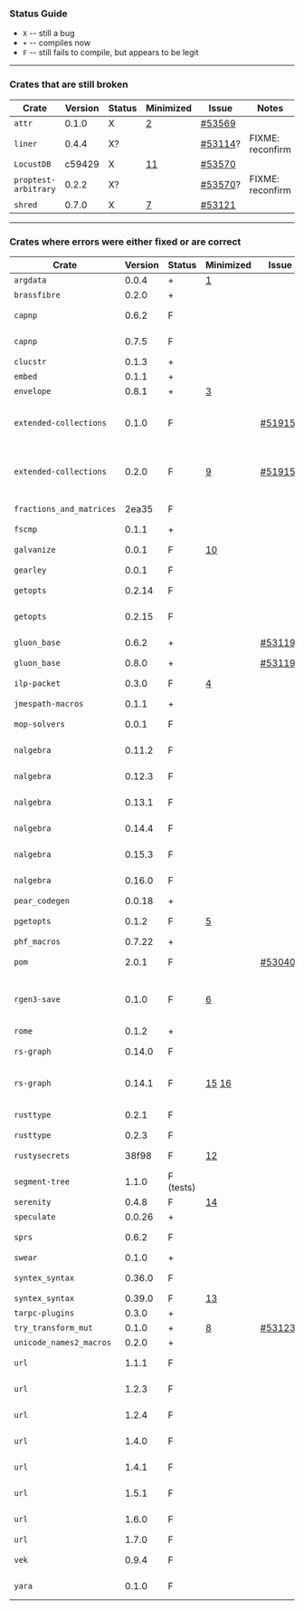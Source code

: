 ### Status Guide

- `X` -- still a bug
- `+` -- compiles now
- `F` -- still fails to compile, but appears to be legit

---

### Crates that are still broken

| Crate                  | Version | Status | Minimized | Issue      | Notes |
| -----                  | ---     | ---    | ---       | ---        | ---   |
| `attr`                 | 0.1.0   | X      | [2][]     | [#53569][] | |
| `liner`                | 0.4.4   | X?     |           | [#53114][]?| FIXME: reconfirm |
| `LocustDB`             | c59429  | X      | [11][]    | [#53570][] | |
| `proptest-arbitrary`   | 0.2.2   | X?     |           | [#53570][]?| FIXME: reconfirm |
| `shred`                | 0.7.0   | X      | [7][]     | [#53121][] | |

---

### Crates where errors were either fixed or are correct

| Crate                  | Version | Status | Minimized | Issue      | Notes |
| -----                  | ---     | ---    | ---       | ---        | ---   |
| `argdata`              | 0.0.4   | +      | [1][]     |            | |
| `brassfibre`           | 0.2.0   | +      |           |            | |
| `capnp`                | 0.6.2   | F      |           |            | same as 0.7.5
| `capnp`                | 0.7.5   | F      |           |            | [#47349][] (diagnostics)
| `clucstr`              | 0.1.3   | +      |           |            | |
| `embed`                | 0.1.1   | +      |           |            | |
| `envelope`             | 0.8.1   | +      | [3][]     |            | |
| `extended-collections` | 0.1.0   | F      |           | [#51915][] | wants a more aggressive 2PB |
| `extended-collections` | 0.2.0   | F      | [9][]     | [#51915][] | wants a more aggressive 2PB |
| `fractions_and_matrices` | 2ea35 | F      |           |            | [#47349][] (diagnostics)
| `fscmp`                | 0.1.1   | +      |           |            | |
| `galvanize`            | 0.0.1   | F      | [10][]    |            | [#52059][] (diagnostics) |
| `gearley`              | 0.0.1   | F      |           |            | |
| `getopts`              | 0.2.14  | F      |           |            | similar to 0.2.15 |
| `getopts`              | 0.2.15  | F      |           |            | FIXME: find an issue link |
| `gluon_base`           | 0.6.2   | +      |           | [#53119][] | similar to 0.8.0 |
| `gluon_base`           | 0.8.0   | +      |           | [#53119][] | |
| `ilp-packet`           | 0.3.0   | F      | [4][]     |            | FIXME: find an issue link |
| `jmespath-macros`      | 0.1.1   | +      |           |            | |
| `mop-solvers`          | 0.0.1   | F      |           |            | [#47349][] (diagnostics) |
| `nalgebra`             | 0.11.2  | F      |           |            | same as 0.16.0 |
| `nalgebra`             | 0.12.3  | F      |           |            | same as 0.16.0 |
| `nalgebra`             | 0.13.1  | F      |           |            | same as 0.16.0 |
| `nalgebra`             | 0.14.4  | F      |           |            | same as 0.16.0 |
| `nalgebra`             | 0.15.3  | F      |           |            | same as 0.16.0 |
| `nalgebra`             | 0.16.0  | F      |           |            | [#47349][] (diagnostics) |
| `pear_codegen`         | 0.0.18  | +      |           |            | |
| `pgetopts`             | 0.1.2   | F      | [5][]     |            | FIXME: find an issue link |
| `phf_macros`           | 0.7.22  | +      |           |            | |
| `pom`                  | 2.0.1   | F      |           |[#53040][]? | FIXME: reconfirm |
| `rgen3-save`           | 0.1.0   | F      | [6][]     |            | might be a case for 2Phi borrows |
| `rome`                 | 0.1.2   | +      |           |            | |
| `rs-graph`             | 0.14.0  | F      |           |            | same as 0.14.1 |
| `rs-graph`             | 0.14.1  | F      | [15][] [16][] |        | [#53121][]? and [#47349][] (diagnostics) |
| `rusttype`             | 0.2.1   | F      |           |            | same as 0.2.3 |
| `rusttype`             | 0.2.3   | F      |           |            | [#29149][] |
| `rustysecrets`         | 38f98   | F      | [12][]    |            | [#47349][] (diagnostics) |
| `segment-tree`         | 1.1.0   | F (tests) |        |            | [#47349][] (diagnostics) |
| `serenity`             | 0.4.8   | F      | [14][]    |            | |
| `speculate`            | 0.0.26  | +      |           |            | |
| `sprs`                 | 0.6.2   | F      |           |            | [#47349][] (diagnostics) |
| `swear`                | 0.1.0   | +      |           |            | |
| `syntex_syntax`        | 0.36.0  | F      |           |            | same as 0.39.0 |
| `syntex_syntax`        | 0.39.0  | F      | [13][]    |            | |
| `tarpc-plugins`        | 0.3.0   | +      |           |            | |
| `try_transform_mut`    | 0.1.0   | +      | [8][]     | [#53123][] | |
| `unicode_names2_macros` | 0.2.0  | +      |           |            | |
| `url`                  | 1.1.1   | F      |           |            | similar to 1.7.0
| `url`                  | 1.2.3   | F      |           |            | similar to 1.7.0
| `url`                  | 1.2.4   | F      |           |            | similar to 1.7.0
| `url`                  | 1.4.0   | F      |           |            | similar to 1.7.0
| `url`                  | 1.4.1   | F      |           |            | similar to 1.7.0
| `url`                  | 1.5.1   | F      |           |            | similar to 1.7.0
| `url`                  | 1.6.0   | F      |           |            | similar to 1.7.0
| `url`                  | 1.7.0   | F      |           |            | |
| `vek`                  | 0.9.4   | F      |           |            | [#47349][] (diagnostics) |
| `yara`                 | 0.1.0   | F      |           |            | [#52059][] (diagnostics) |


[1]: https://play.rust-lang.org/?gist=1e7555092563371569caadb0d35b897c&version=nightly&mode=debug&edition=2015
[2]: https://play.rust-lang.org/?gist=46146e256a3e138cbd42d0ee34b43571&version=nightly&mode=debug&edition=2015
[3]: https://play.rust-lang.org/?gist=d3eedb59571edff7d7ff0975c44e8faa&version=nightly&mode=debug&edition=2015
[4]: https://play.rust-lang.org/?gist=fcd15716ab77c5aaf787471a87beebb2&version=nightly&mode=debug&edition=2015
[5]: https://play.rust-lang.org/?gist=8c34aede2762d2bb408f98a0e004f514&version=nightly&mode=debug&edition=2015
[#53114]: https://github.com/rust-lang/rust/issues/53114
[#53119]: https://github.com/rust-lang/rust/issues/53119
[6]: https://play.rust-lang.org/?gist=104d7f51c89e5d6b332dfd7e9090d6a2&version=nightly&mode=debug&edition=2015
[7]: https://gist.github.com/nikomatsakis/e795e4f05bf7119540f351927e1965e6
[8]: https://play.rust-lang.org/?gist=018e37797b3965890528ef25791bce50&version=nightly&mode=debug&edition=2015
[#52059]: https://github.com/rust-lang/rust/issues/52059
[#53121]: https://github.com/rust-lang/rust/issues/53121
[#53123]: https://github.com/rust-lang/rust/issues/53123
[#51915]: https://github.com/rust-lang/rust/issues/51915
[9]: https://play.rust-lang.org/?gist=0265b0131f94793854ab1b7b1c96369e&version=nightly&mode=debug&edition=2015
[#47349]: https://github.com/rust-lang/rust/issues/47349
[10]: https://play.rust-lang.org/?gist=f3c0638cd128773bfa2413e3d3ec3783&version=nightly&mode=debug&edition=2015
[#53569]: https://github.com/rust-lang/rust/issues/53569
[11]: https://play.rust-lang.org/?gist=a051d535a66f46f52ceb271383d334d5&version=nightly&mode=debug&edition=2015
[#53570]: https://github.com/rust-lang/rust/issues/53570
[12]: https://play.rust-lang.org/?gist=b6e2b7ba1f746b2a91f237cbe2892f74&version=nightly&mode=debug&edition=2015
[13]: https://play.rust-lang.org/?gist=2d4da1787e06a75def402cfe1f9e544e&version=nightly&mode=debug&edition=2015
[#29149]: https://github.com/rust-lang/rust/issues/29149
[14]: https://play.rust-lang.org/?gist=36b94633fca7e490ba8c03f4fa94cbbd&version=nightly&mode=debug&edition=2015
[#53040]: https://github.com/rust-lang/rust/issues/53040
[15]: https://play.rust-lang.org/?gist=f82cedfca0a942938d8fedf3f869c0cd&version=nightly&mode=debug&edition=2015
[16]: https://play.rust-lang.org/?gist=72ff07aa838d8e4aacb283181e2a0824&version=nightly&mode=debug&edition=2015
